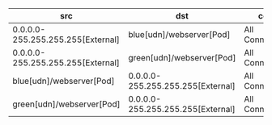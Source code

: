 | src | dst | conn |
|-----|-----|------|
| 0.0.0.0-255.255.255.255[External] | blue[udn]/webserver[Pod] | All Connections |
| 0.0.0.0-255.255.255.255[External] | green[udn]/webserver[Pod] | All Connections |
| blue[udn]/webserver[Pod] | 0.0.0.0-255.255.255.255[External] | All Connections |
| green[udn]/webserver[Pod] | 0.0.0.0-255.255.255.255[External] | All Connections |

